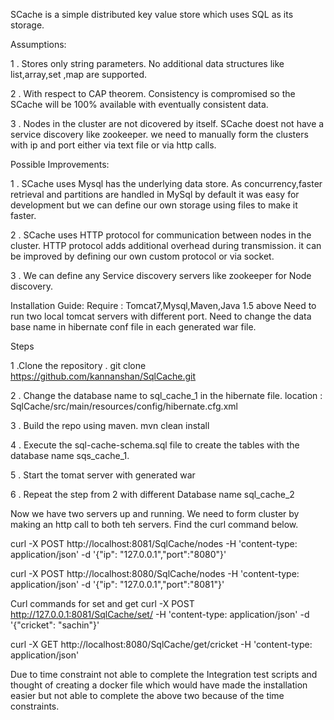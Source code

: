 SCache is a simple distributed key value store which uses SQL as its storage.

Assumptions:

1 . Stores only string parameters. No additional data structures like list,array,set ,map are supported.

2 . With respect to CAP theorem. Consistency is compromised so the SCache will be 100% available with eventually consistent data.

3 . Nodes in the cluster are not dicovered by itself. SCache doest not have a service discovery like zookeeper. we need to manually form the clusters with ip and port either via text file or via http calls.

Possible Improvements:

1 . SCache uses Mysql has the underlying data store. As concurrency,faster retrieval and partitions are handled in MySql by default it was easy for development but we can define our own storage using files to make it faster.


2 . SCache uses HTTP protocol for communication between nodes in the cluster. HTTP protocol adds additional overhead during transmission. it can be improved by defining our own custom protocol or via socket.


3 . We can define any Service discovery servers like zookeeper for Node discovery.

Installation Guide:
Require : Tomcat7,Mysql,Maven,Java 1.5 above
Need to run two local tomcat servers with different port. Need to change the data base name in hibernate conf file in each generated war file. 

Steps
  
  
  1 .Clone the repository . git clone https://github.com/kannanshan/SqlCache.git
  
  
  2 . Change the database name to sql_cache_1 in the hibernate file. location : SqlCache/src/main/resources/config/hibernate.cfg.xml
  
  
  3 . Build the repo using maven. mvn clean install
  
  
  4 . Execute the sql-cache-schema.sql file to create the tables with the database name sqs_cache_1.
  
  
  5 . Start the tomat server with generated war  
  
  
  6 . Repeat the step from 2 with different Database name sql_cache_2

 Now we have two servers up and running. We need to form cluster by making an http call to both teh servers.
 Find the curl command below.
 
 curl -X POST http://localhost:8081/SqlCache/nodes -H 'content-type: application/json' -d '{"ip": "127.0.0.1","port":"8080"}'

curl -X POST http://localhost:8080/SqlCache/nodes -H 'content-type: application/json' -d '{"ip": "127.0.0.1","port":"8081"}'

Curl commands for set and get
curl -X POST http://127.0.0.1:8081/SqlCache/set/ -H 'content-type: application/json' -d '{"cricket": "sachin"}'

curl -X GET http://localhost:8080/SqlCache/get/cricket -H 'content-type: application/json'

Due to time constraint not able to complete the Integration test scripts and thought of creating a docker file which would have made the installation easier but not able to complete the above two because of the time constraints. 
 

